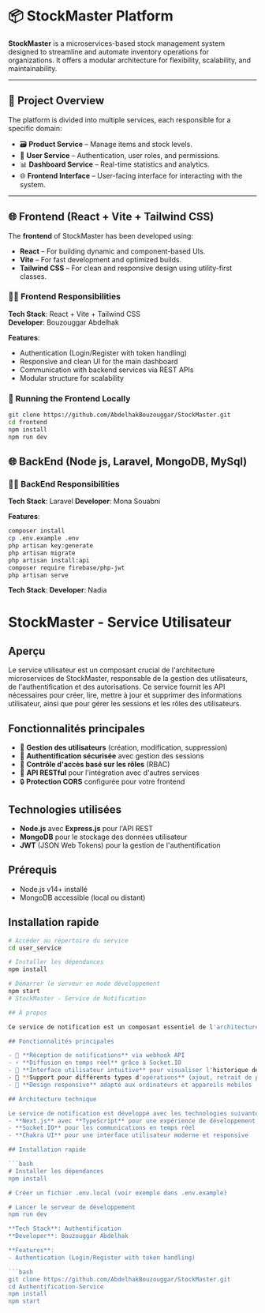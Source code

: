 # 📦 StockMaster Platform

**StockMaster** is a microservices-based stock management system designed to streamline and automate inventory operations for organizations. It offers a modular architecture for flexibility, scalability, and maintainability.

---

## 🧩 Project Overview

The platform is divided into multiple services, each responsible for a specific domain:

- 🗃️ **Product Service** – Manage items and stock levels.
- 👥 **User Service** – Authentication, user roles, and permissions.
- 📊 **Dashboard Service** – Real-time statistics and analytics.
- 🌐 **Frontend Interface** – User-facing interface for interacting with the system.

---

## 🌐 Frontend (React + Vite + Tailwind CSS)

The **frontend** of StockMaster has been developed using:

- **React** – For building dynamic and component-based UIs.
- **Vite** – For fast development and optimized builds.
- **Tailwind CSS** – For clean and responsive design using utility-first classes.

### 🧑‍💻 Frontend Responsibilities

**Tech Stack**: React + Vite + Tailwind CSS  
**Developer**: Bouzouggar Abdelhak

**Features**:
- Authentication (Login/Register with token handling)
- Responsive and clean UI for the main dashboard
- Communication with backend services via REST APIs
- Modular structure for scalability

### 🚀 Running the Frontend Locally

```bash
git clone https://github.com/AbdelhakBouzouggar/StockMaster.git
cd frontend
npm install
npm run dev
```

## 🌐 BackEnd (Node js, Laravel, MongoDB, MySql)

### 🧑🌐 BackEnd Responsibilities

**Tech Stack**: Laravel
**Developer**: Mona Souabni


**Features**:
```bash
composer install
cp .env.example .env
php artisan key:generate
php artisan migrate
php artisan install:api
composer require firebase/php-jwt
php artisan serve
```

**Tech Stack**: 
**Developer**: Nadia

# StockMaster - Service Utilisateur

## Aperçu

Le service utilisateur est un composant crucial de l'architecture microservices de StockMaster, responsable de la gestion des utilisateurs, de l'authentification et des autorisations. Ce service fournit les API nécessaires pour créer, lire, mettre à jour et supprimer des informations utilisateur, ainsi que pour gérer les sessions et les rôles des utilisateurs.

## Fonctionnalités principales

- 👤 **Gestion des utilisateurs** (création, modification, suppression)
- 🔐 **Authentification sécurisée** avec gestion des sessions
- 👮 **Contrôle d'accès basé sur les rôles** (RBAC)
- 🔄 **API RESTful** pour l'intégration avec d'autres services
- 🔒 **Protection CORS** configurée pour votre frontend

## Technologies utilisées

- **Node.js** avec **Express.js** pour l'API REST
- **MongoDB** pour le stockage des données utilisateur
- **JWT** (JSON Web Tokens) pour la gestion de l'authentification

## Prérequis

- Node.js v14+ installé
- MongoDB accessible (local ou distant)

## Installation rapide

```bash
# Accéder au répertoire du service
cd user_service

# Installer les dépendances
npm install

# Démarrer le serveur en mode développement
npm start
# StockMaster - Service de Notification

## À propos

Ce service de notification est un composant essentiel de l'architecture microservices de StockMaster. Il permet de recevoir et d'afficher en temps réel les modifications apportées au stock de produits, offrant ainsi une visibilité immédiate sur les opérations d'inventaire.

## Fonctionnalités principales

- 📩 **Réception de notifications** via webhook API
- ⚡ **Diffusion en temps réel** grâce à Socket.IO
- 🔔 **Interface utilisateur intuitive** pour visualiser l'historique des notifications
- 🔄 **Support pour différents types d'opérations** (ajout, retrait de produits)
- 📱 **Design responsive** adapté aux ordinateurs et appareils mobiles

## Architecture technique

Le service de notification est développé avec les technologies suivantes :
- **Next.js** avec **TypeScript** pour une expérience de développement optimale
- **Socket.IO** pour les communications en temps réel
- **Chakra UI** pour une interface utilisateur moderne et responsive

## Installation rapide

```bash
# Installer les dépendances
npm install

# Créer un fichier .env.local (voir exemple dans .env.example)

# Lancer le serveur de développement
npm run dev

**Tech Stack**: Authentification
**Developer**: Bouzouggar Abdelhak

**Features**:
- Authentication (Login/Register with token handling)

```bash
git clone https://github.com/AbdelhakBouzouggar/StockMaster.git
cd Authentification-Service
npm install
npm start
```
